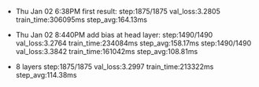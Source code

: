 * Thu Jan 02 6:38PM first result: step:1875/1875 val_loss:3.2805 train_time:306095ms step_avg:164.13ms
* Thu Jan 02 8:440PM add bias at head layer: step:1490/1490 val_loss:3.2764 train_time:234084ms step_avg:158.17ms
                                             step:1490/1490 val_loss:3.3842 train_time:161042ms step_avg:108.81ms

* 8 layers step:1875/1875 val_loss:3.2997 train_time:213322ms step_avg:114.38ms